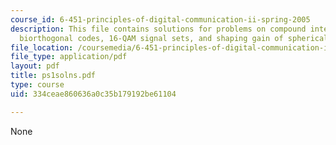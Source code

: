 ```yaml
---
course_id: 6-451-principles-of-digital-communication-ii-spring-2005
description: This file contains solutions for problems on compound interest and dB,
  biorthogonal codes, 16-QAM signal sets, and shaping gain of spherical signal sets.
file_location: /coursemedia/6-451-principles-of-digital-communication-ii-spring-2005/334ceae860636a0c35b179192be61104_ps1solns.pdf
file_type: application/pdf
layout: pdf
title: ps1solns.pdf
type: course
uid: 334ceae860636a0c35b179192be61104

---
```

None